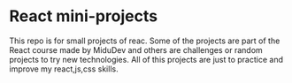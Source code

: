 # React mini-projects
This repo is for small projects of reac. Some of the projects are part of the React course made by MiduDev and others are challenges or random projects to try new technologies. All of this projects are just to practice and improve my react,js,css skills.
